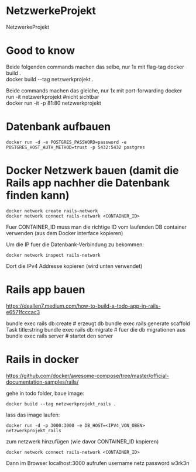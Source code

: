 # NetzwerkeProjekt
NetzwerkeProjekt

# Good to know

Beide folgenden commands machen das selbe, nur 1x mit flag-tag 
    docker build .   
    docker build --tag netzwerkprojekt .     

Beide commands machen das gleiche, nur 1x mit port-forwarding
    docker run -it netzwerkprojekt #nicht sichtbar      
    docker run -it -p 81:80 netzwerkprojekt



# Datenbank aufbauen
    docker run -d -e POSTGRES_PASSWORD=password -e POSTGRES_HOST_AUTH_METHOD=trust -p 5432:5432 postgres

# Docker Netzwerk bauen (damit die Rails app nachher die Datenbank finden kann)

    docker network create rails-network
    docker network connect rails-network <CONTAINER_ID>

Fuer CONTAINER_ID muss man die richtige ID vom laufenden DB container verwenden (aus dem Docker interface kopieren)

Um die IP fuer die Datenbank-Verbindung zu bekommen:

    docker network inspect rails-network

Dort die IPv4 Addresse kopieren (wird unten verwendet)


# Rails app bauen
https://deallen7.medium.com/how-to-build-a-todo-app-in-rails-e6571fcccac3

bundle exec rails db:create # erzeugt db
bundle exec rails generate scaffold Task title:string
bundle exec rails db:migrate # fuer die db migrationen aus
bundle exec rails server # startet den server

# Rails in docker

https://github.com/docker/awesome-compose/tree/master/official-documentation-samples/rails/

gehe in todo folder, baue image:

    docker build --tag netzwerkprojekt_rails .

lass das image laufen:

    docker run -d -p 3000:3000 -e DB_HOST=<IPV4_VON_OBEN> netzwerkprojekt_rails

zum netzwerk hinzufügen (wie davor CONTAINER_ID kopieren)

    docker network connect rails-network <CONTAINER_ID>

Dann im Browser localhost:3000 aufrufen
username netz password w3rk3n